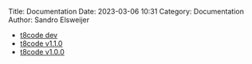 Title: Documentation
Date: 2023-03-06 10:31
Category: Documentation
Author: Sandro Elsweijer

 - [t8code dev](../doc/dev/index.html)
 - [t8code v1.1.0](../doc/v1.1.0/index.html)
 - [t8code v1.0.0](../doc/v1.0.0/index.html)
